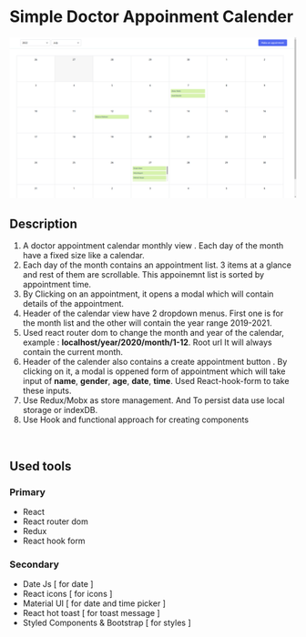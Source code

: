 # Simple Doctor Appoinment Calender

<p align="center">
    <img src="./public/screen-shots.png" />
</p>

## Description
1. A doctor appointment calendar monthly view . Each day of the month have a fixed size like a calendar.
2. Each day of the month contains an appointment list. 3 items at a glance and rest of them are scrollable. This appoinemnt list is  sorted by appointment time.
3. By Clicking on an appointment, it opens a modal which will contain details of the appointment.
4. Header of the calendar view have 2 dropdown menus. First one is for the month list and the other will contain the year range 2019-2021.
5. Used react router dom to change the month and year of the calendar, example : **localhost/year/2020/month/1-12**. Root url It will always contain the current month.
6. Header of the calender also contains a create appointment button . By clicking on it, a modal is oppened form of appointment which will take input of **name**, **gender**, **age**, **date**, **time**. Used React-hook-form to take these inputs.
7. Use Redux/Mobx as store management. And To persist data use local storage or indexDB.
8. Use Hook and functional approach for creating components

<br/>

## Used tools
### Primary
- React
- React router dom
- Redux
- React hook form
### Secondary
- Date Js [ for date ]
- React icons [  for icons ]
- Material UI [ for date and time picker ]
- React hot toast [ for toast message ]
- Styled Components & Bootstrap [ for styles ]